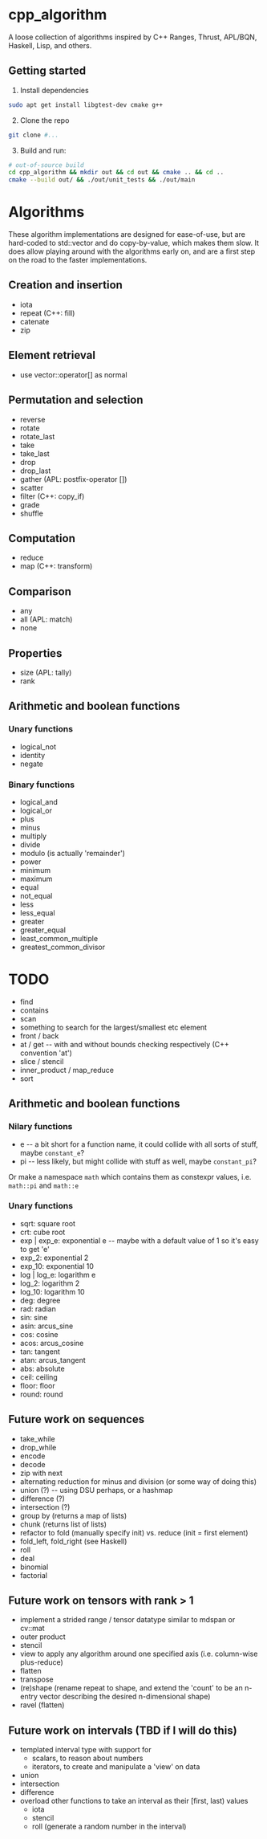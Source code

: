 # cpp_algorithm
A loose collection of algorithms inspired by C++ Ranges, Thrust, APL/BQN, Haskell, Lisp, and others.

## Getting started

1. Install dependencies
```bash
sudo apt get install libgtest-dev cmake g++
```

2. Clone the repo
```bash
git clone #...
```

3. Build and run:
```bash
# out-of-source build
cd cpp_algorithm && mkdir out && cd out && cmake .. && cd ..
cmake --build out/ && ./out/unit_tests && ./out/main
```

# Algorithms

These algorithm implementations are designed for ease-of-use, but are hard-coded to std::vector and do copy-by-value, which makes them slow.
It does allow playing around with the algorithms early on, and are a first step on the road to the faster implementations.

## Creation and insertion
- iota
- repeat           (C++: fill)
- catenate
- zip

## Element retrieval
- use vector::operator[] as normal

## Permutation and selection
- reverse
- rotate
- rotate_last
- take
- take_last
- drop
- drop_last
- gather           (APL: postfix-operator [])
- scatter
- filter           (C++: copy_if)
- grade
- shuffle

## Computation
- reduce
- map              (C++: transform)

## Comparison
- any
- all              (APL: match)
- none

## Properties
- size             (APL: tally)
- rank

## Arithmetic and boolean functions

### Unary functions
- logical_not
- identity
- negate

### Binary functions
- logical_and
- logical_or
- plus
- minus
- multiply
- divide
- modulo (is actually 'remainder')
- power
- minimum
- maximum
- equal
- not_equal
- less
- less_equal
- greater
- greater_equal
- least_common_multiple
- greatest_common_divisor

# TODO
- find
- contains
- scan
- something to search for the largest/smallest etc element
- front / back
- at / get -- with and without bounds checking respectively (C++ convention 'at')
- slice / stencil
- inner_product / map_reduce
- sort

## Arithmetic and boolean functions

### Nilary functions
- e  -- a bit short for a function name, it could collide with all sorts of stuff, maybe `constant_e`?
- pi -- less likely, but might collide with stuff as well, maybe `constant_pi`?

Or make a namespace `math` which contains them as constexpr values, i.e. `math::pi` and `math::e`

### Unary functions
- sqrt: square root
- crt: cube root
- exp | exp_e: exponential e -- maybe with a default value of 1 so it's easy to get 'e'
- exp_2:       exponential 2
- exp_10:      exponential 10
- log | log_e: logarithm e
- log_2:       logarithm 2
- log_10:      logarithm 10
- deg: degree
- rad: radian
- sin:  sine
- asin: arcus_sine
- cos:  cosine
- acos: arcus_cosine
- tan:  tangent
- atan: arcus_tangent
- abs:  absolute
- ceil: ceiling
- floor: floor
- round: round

## Future work on sequences
- take_while
- drop_while
- encode
- decode
- zip with next
- alternating reduction for minus and division (or some way of doing this)
- union (?) -- using DSU perhaps, or a hashmap
- difference (?)
- intersection (?)
- group by (returns a map of lists)
- chunk (returns list of lists)
- refactor to fold (manually specify init) vs. reduce (init = first element)
- fold_left, fold_right (see Haskell)
- roll
- deal
- binomial
- factorial

## Future work on tensors with rank > 1

- implement a strided range / tensor datatype similar to mdspan or cv::mat
- outer product
- stencil
- view to apply any algorithm around one specified axis (i.e. column-wise plus-reduce)
- flatten
- transpose
- (re)shape (rename repeat to shape, and extend the 'count' to be an n-entry vector describing the desired n-dimensional shape)
- ravel (flatten)

## Future work on intervals (TBD if I will do this)
- templated interval type with support for
    - scalars, to reason about numbers
    - iterators, to create and manipulate a 'view' on data
- union
- intersection
- difference
- overload other functions to take an interval as their [first, last) values
    - iota
    - stencil
    - roll (generate a random number in the interval)
